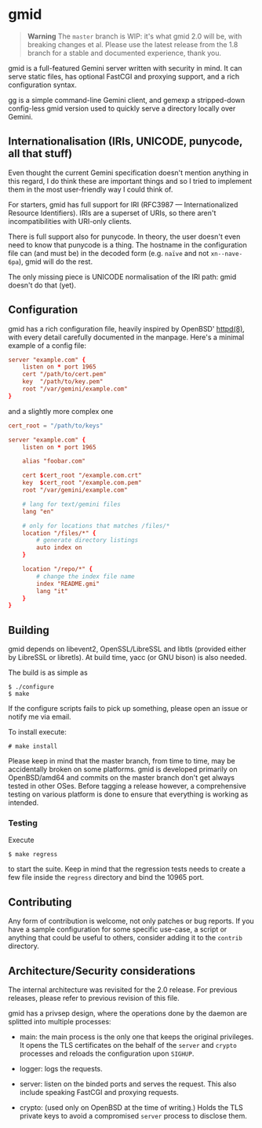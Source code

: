 # gmid

> **Warning**
> The `master` branch is WIP: it's what gmid 2.0 will be, with
> breaking changes et al.  Please use the latest release from the 1.8
> branch for a stable and documented experience, thank you.

gmid is a full-featured Gemini server written with security in mind.
It can serve static files, has optional FastCGI and proxying support,
and a rich configuration syntax.

gg is a simple command-line Gemini client, and gemexp a stripped-down
config-less gmid version used to quickly serve a directory locally
over Gemini.


## Internationalisation (IRIs, UNICODE, punycode, all that stuff)

Even thought the current Gemini specification doesn't mention anything
in this regard, I do think these are important things and so I tried
to implement them in the most user-friendly way I could think of.

For starters, gmid has full support for IRI (RFC3987 —
Internationalized Resource Identifiers).  IRIs are a superset of URIs,
so there aren't incompatibilities with URI-only clients.

There is full support also for punycode.  In theory, the user doesn't
even need to know that punycode is a thing.  The hostname in the
configuration file can (and must be) in the decoded form (e.g. `naïve`
and not `xn--nave-6pa`), gmid will do the rest.

The only missing piece is UNICODE normalisation of the IRI path: gmid
doesn't do that (yet).


## Configuration

[httpd]: https://man.openbsd.org/httpd.8

gmid has a rich configuration file, heavily inspired by OpenBSD'
[httpd(8)][httpd], with every detail carefully documented in the
manpage.  Here's a minimal example of a config file:

```conf
server "example.com" {
	listen on * port 1965
	cert "/path/to/cert.pem"
	key  "/path/to/key.pem"
	root "/var/gemini/example.com"
}
```

and a slightly more complex one

```conf
cert_root = "/path/to/keys"

server "example.com" {
	listen on * port 1965

	alias "foobar.com"

	cert $cert_root "/example.com.crt"
	key  $cert_root "/example.com.pem"
	root "/var/gemini/example.com"

	# lang for text/gemini files
	lang "en"

	# only for locations that matches /files/*
	location "/files/*" {
		# generate directory listings
		auto index on
	}

	location "/repo/*" {
		# change the index file name
		index "README.gmi"
		lang "it"
	}
}
```


## Building

gmid depends on libevent2, OpenSSL/LibreSSL and libtls (provided
either by LibreSSL or libretls).  At build time, yacc (or GNU bison)
is also needed.

The build is as simple as

	$ ./configure
	$ make

If the configure scripts fails to pick up something, please open an
issue or notify me via email.

To install execute:

	# make install

Please keep in mind that the master branch, from time to time, may be
accidentally broken on some platforms.  gmid is developed primarily on
OpenBSD/amd64 and commits on the master branch don't get always tested
in other OSes.  Before tagging a release however, a comprehensive
testing on various platform is done to ensure that everything is
working as intended.


### Testing

Execute

	$ make regress

to start the suite.  Keep in mind that the regression tests needs to
create a few file inside the `regress` directory and bind the 10965
port.


## Contributing

Any form of contribution is welcome, not only patches or bug reports.
If you have a sample configuration for some specific use-case, a
script or anything that could be useful to others, consider adding it
to the `contrib` directory.


## Architecture/Security considerations

The internal architecture was revisited for the 2.0 release.  For
previous releases, please refer to previous revision of this file.

gmid has a privsep design, where the operations done by the daemon are
splitted into multiple processes:

 - main: the main process is the only one that keeps the original
   privileges.  It opens the TLS certificates on the behalf of the
   `server` and `crypto` processes and reloads the configuration upon
   `SIGHUP`.

 - logger: logs the requests.

 - server: listen on the binded ports and serves the request.  This
   also include speaking FastCGI and proxying requests.

 - crypto: (used only on OpenBSD at the time of writing.)  Holds the
   TLS private keys to avoid a compromised `server` process to
   disclose them.
